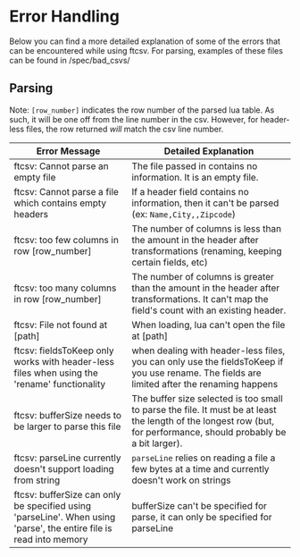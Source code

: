 # Error Handling
Below you can find a more detailed explanation of some of the errors that can be encountered while using ftcsv. For parsing, examples of these files can be found in /spec/bad_csvs/



## Parsing
Note: `[row_number]` indicates the row number of the parsed lua table. As such, it will be one off from the line number in the csv. However, for header-less files, the row returned *will* match the csv line number.

| Error Message  | Detailed Explanation |
| ------------- | ------------- |
| ftcsv: Cannot parse an empty file         | The file passed in contains no information. It is an empty file. |
| ftcsv: Cannot parse a file which contains empty headers | If a header field contains no information, then it can't be parsed <br> (ex: `Name,City,,Zipcode`) |
| ftcsv: too few columns in row [row_number]    | The number of columns is less than the amount in the header after transformations (renaming, keeping certain fields, etc) |
| ftcsv: too many columns in row [row_number]   | The number of columns is greater than the amount in the header after transformations. It can't map the field's count with an existing header. |
| ftcsv: File not found at [path]           | When loading, lua can't open the file at [path] | 
| ftcsv: fieldsToKeep only works with header-less files when using the 'rename' functionality | when dealing with header-less files, you can only use the fieldsToKeep if you use rename. The fields are limited after the renaming happens |
| ftcsv: bufferSize needs to be larger to parse this file  | The buffer size selected is too small to parse the file. It must be at least the length of the longest row (but, for performance, should probably be a bit larger). |
| ftcsv: parseLine currently doesn't support loading from string | `parseLine` relies on reading a file a few bytes at a time and currently doesn't work on strings |
| ftcsv: bufferSize can only be specified using 'parseLine'. When using 'parse', the entire file is read into memory | bufferSize can't be specified for parse, it can only be specified for parseLine |

